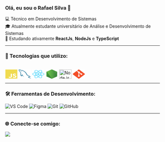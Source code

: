 ### Olá, eu sou o Rafael Silva 👋

💻 Técnico em Desenvolvimento de Sistemas  
🎓 Atualmente estudante universitário de Análise e Desenvolvimento de Sistemas  
🚀 Estudando ativamente **ReactJs**, **NodeJs** e **TypeScript**  

<!-- GitHub Stats -->
<!-- 
<div align="center">
  <a href="https://github.com/rafaeldevelloper">
    <img height="180em" src="https://github-readme-stats.vercel.app/api?username=rafaeldevelloper&show_icons=true&theme=dracula&include_all_commits=true&count_private=true"/>
    <img height="180em" src="https://github-readme-stats.vercel.app/api/top-langs/?username=rafaeldevelloper&layout=compact&langs_count=7&theme=dracula"/>
  </a>
</div>
-->

---

### 🚧 Tecnologias que utilizo:

<div style="display: inline_block"><br>
<!--   <img align="center" height="30" width="40" title="HTML5" src="https://raw.githubusercontent.com/devicons/devicon/master/icons/html5/html5-original.svg"> -->
<!--   <img align="center" height="30" width="40" title="CSS3" src="https://raw.githubusercontent.com/devicons/devicon/master/icons/css3/css3-original.svg"> -->
  <img align="center" height="30" width="40" title="JavaScript" src="https://raw.githubusercontent.com/devicons/devicon/master/icons/javascript/javascript-plain.svg">
<!--   <img align="center" height="30" width="40" title="Bootstrap" src="https://raw.githubusercontent.com/devicons/devicon/master/icons/bootstrap/bootstrap-original.svg"> -->
  <img align="center" height="30" width="40" title="MySQL" src="https://raw.githubusercontent.com/devicons/devicon/master/icons/mysql/mysql-original.svg">
  <img align="center" height="30" width="40" title="React" src="https://raw.githubusercontent.com/devicons/devicon/master/icons/react/react-original.svg">
  <img align="center" height="30" width="40" title="Node.js" src="https://raw.githubusercontent.com/devicons/devicon/master/icons/nodejs/nodejs-original.svg">
  <img align="center" height="30" width="40" title="Node.js" src="https://raw.githubusercontent.com/devicons/devicon/master/icons/typescript/nodejs-original.svg">
  <img align="center" height="30" width="40" title="Git" src="https://raw.githubusercontent.com/devicons/devicon/master/icons/git/git-original.svg">
</div>

---

### 🛠️ Ferramentas de Desenvolvimento:

![VS Code](https://img.shields.io/badge/-Visual%20Studio%20Code-333333?style=flat&logo=visual-studio-code&logoColor=007ACC)
![Figma](https://img.shields.io/badge/-Figma-333333?style=flat&logo=figma&logoColor=007ACC)
![Git](https://img.shields.io/badge/-Git-333333?style=flat&logo=git)
![GitHub](https://img.shields.io/badge/-GitHub-333333?style=flat&logo=github)

---

### 🌐 Conecte-se comigo:

<a href="https://www.linkedin.com/in/rafael-silva-63087b30b/" target="_blank">
  <img src="https://img.shields.io/badge/-LinkedIn-%230077B5?style=for-the-badge&logo=linkedin&logoColor=white">
</a>
